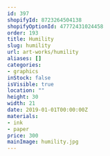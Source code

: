 ```yaml
---
id: 397
shopifyId: 8723264504138
shopifyOptionId: 47772431024458
order: 193
title: Humility
slug: humility
url: art-works/humility
aliases: []
categories:
- graphics
inStock: false
isVisible: true
location: ""
height: 30
width: 21
date: 2019-01-01T00:00:00Z
materials:
- ink
- paper
price: 300
mainImage: humility.jpg
---
```

